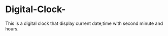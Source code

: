 # Digital-Clock-
This is a digital clock that display current date,time with second minute and hours.
